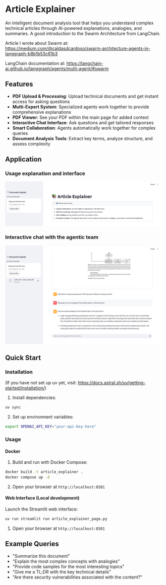 # Article Explainer

An intelligent document analysis tool that helps you understand complex technical articles through AI-powered
explanations, analogies, and summaries. A good introduction to the Swarm Architecture from LangChain.

Article I wrote about Swarm at: https://medium.com/@caldasdcardoso/swarm-architecture-agents-in-langgraph-b8b1b53c61b3

LangChain documentation at: https://langchain-ai.github.io/langgraph/agents/multi-agent/#swarm

## Features

- **PDF Upload & Processing**: Upload technical documents and get instant access for asking questions
- **Multi-Expert System**: Specialized agents work together to provide comprehensive explanations
- **PDF Viewer**: See your PDF within the main page for added context
- **Interactive Chat Interface**: Ask questions and get tailored responses
- **Smart Collaboration**: Agents automatically work together for complex queries
- **Document Analysis Tools**: Extract key terms, analyze structure, and assess complexity

## Application

### Usage explanation and interface
![img.png](misc/img.png)

### Interactive chat with the agentic team
![img_1.png](misc/img_1.png)


## Quick Start

### Installation

(If you have not set up uv yet, visit: https://docs.astral.sh/uv/getting-started/installation/)

1. Install dependencies:

```bash
uv sync
```

2. Set up environment variables:

```bash
export OPENAI_API_KEY="your-api-key-here"
```

### Usage

#### Docker

1. Build and run with Docker Compose:

```bash
docker build -t article_explainer .
docker compose up -d
```

2. Open your browser at `http://localhost:8501`

#### Web Interface (Local development)

Launch the Streamlit web interface:

```bash
uv run streamlit run article_explainer_page.py
```

1. Open your browser at `http://localhost:8501`

## Example Queries

- "Summarize this document"
- "Explain the most complex concepts with analogies"
- "Provide code samples for the most interesting topics"
- "Give me a TL;DR with the key technical details"
- "Are there security vulnerabilities associated with the content?"

